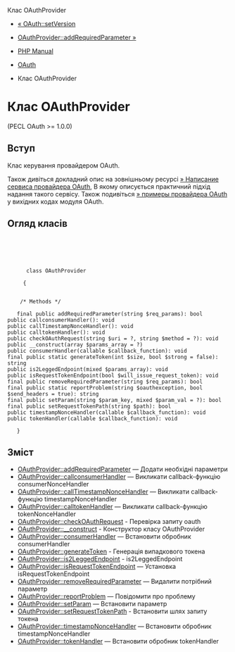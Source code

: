 Клас OAuthProvider

-   [« OAuth::setVersion](oauth.setversion.html)
    
-   [OAuthProvider::addRequiredParameter »](oauthprovider.addrequiredparameter.html)
    
-   [PHP Manual](index.html)
    
-   [OAuth](book.oauth.html)
    
-   Клас OAuthProvider
    

# Клас OAuthProvider

(PECL OAuth >= 1.0.0)

## Вступ

Клас керування провайдером OAuth.

Також дивіться докладний опис на зовнішньому ресурсі [» Написание сервиса провайдера OAuth](http://toys.lerdorf.com/archives/55-Writing-an-OAuth-Provider-Service.html), В якому описується практичний підхід надання такого сервісу. Також подивіться [» примеры провайдера OAuth](https://svn.php.net/viewvc/pecl/oauth/trunk/examples) у вихідних кодах модуля OAuth.

## Огляд класів

```classsynopsis


    
    
     
      class OAuthProvider
     
     {
    

    /* Methods */
    
   final public addRequiredParameter(string $req_params): bool
public callconsumerHandler(): void
public callTimestampNonceHandler(): void
public calltokenHandler(): void
public checkOAuthRequest(string $uri = ?, string $method = ?): void
public __construct(array $params_array = ?)
public consumerHandler(callable $callback_function): void
final public static generateToken(int $size, bool $strong = false): string
public is2LeggedEndpoint(mixed $params_array): void
public isRequestTokenEndpoint(bool $will_issue_request_token): void
final public removeRequiredParameter(string $req_params): bool
final public static reportProblem(string $oauthexception, bool $send_headers = true): string
final public setParam(string $param_key, mixed $param_val = ?): bool
final public setRequestTokenPath(string $path): bool
public timestampNonceHandler(callable $callback_function): void
public tokenHandler(callable $callback_function): void

   }
```

## Зміст

-   [OAuthProvider::addRequiredParameter](oauthprovider.addrequiredparameter.html) — Додати необхідні параметри
-   [OAuthProvider::callconsumerHandler](oauthprovider.callconsumerhandler.html) — Викликати callback-функцію consumerNonceHandler
-   [OAuthProvider::callTimestampNonceHandler](oauthprovider.calltimestampnoncehandler.html) — Викликати callback-функцію timestampNonceHandler
-   [OAuthProvider::calltokenHandler](oauthprovider.calltokenhandler.html) — Викликати callback-функцію tokenNonceHandler
-   [OAuthProvider::checkOAuthRequest](oauthprovider.checkoauthrequest.html) - Перевірка запиту oauth
-   [OAuthProvider::\_\_construct](oauthprovider.construct.html) - Конструктор класу OAuthProvider
-   [OAuthProvider::consumerHandler](oauthprovider.consumerhandler.html) — Встановити обробник consumerHandler
-   [OAuthProvider::generateToken](oauthprovider.generatetoken.html) - Генерація випадкового токена
-   [OAuthProvider::is2LeggedEndpoint](oauthprovider.is2leggedendpoint.html) - is2LeggedEndpoint
-   [OAuthProvider::isRequestTokenEndpoint](oauthprovider.isrequesttokenendpoint.html) — Установка isRequestTokenEndpoint
-   [OAuthProvider::removeRequiredParameter](oauthprovider.removerequiredparameter.html) — Видалити потрібний параметр
-   [OAuthProvider::reportProblem](oauthprovider.reportproblem.html) — Повідомити про проблему
-   [OAuthProvider::setParam](oauthprovider.setparam.html) — Встановити параметр
-   [OAuthProvider::setRequestTokenPath](oauthprovider.setrequesttokenpath.html) - Встановити шлях запиту токена
-   [OAuthProvider::timestampNonceHandler](oauthprovider.timestampnoncehandler.html) — Встановити обробник timestampNonceHandler
-   [OAuthProvider::tokenHandler](oauthprovider.tokenhandler.html) — Встановити обробник tokenHandler
